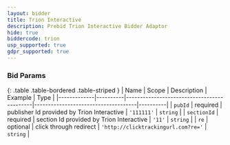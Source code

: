 ```yaml
---
layout: bidder
title: Trion Interactive
description: Prebid Trion Interactive Bidder Adaptor
hide: true
biddercode: trion
usp_supported: true
gdpr_supported: true
---
```




### Bid Params

{: .table .table-bordered .table-striped }
| Name        | Scope    | Description                                | Example                             | Type     |
|-------------|----------|--------------------------------------------|-------------------------------------|----------|
| `pubId`     | required | publisher Id provided by Trion Interactive | `'111111'`                          | `string` |
| `sectionId` | required | section Id provided by Trion Interactive   | `'11'`                              | `string` |
| `re`        | optional | click through redirect                     | `'http://clicktrackingurl.com?re='` | `string` |
